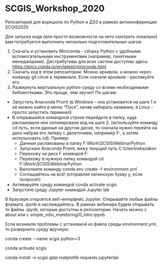 # SCGIS_Workshop_2020
Репозиторий для воркшопа по Python и ДЗЗ в рамках антиконференции SCGIS2020

Для запуска кода (или просто возможности на него смотреть локально) вам потребуется выполнить несколько подготовительных шагов:

1. Скачать и установить Miniconda - сборку Python с удобными вспомогательными инструментами (например, пакетными менеджерами). Дистрибутивы для всех систем доступны здесь: https://docs.conda.io/en/latest/miniconda.html
2. Скачать код в этом репозитории. Можно архивом, а можно через команду git clone в терминале. Если скачали архивом - распакуйте его.
3. Развернуть виртуальную python-среду со всеми необходимыми библиотеками. Это проще, чем звучит! По шагам:
* Запустить Anaconda Promt (в Windows - она установится на шаге 1 и её можно найти в меню “Пуск”, начав набирать название; в Linux - просто запустить терминал)
* В открывшейся командной строке перейдите в папку, куда распаковали или склонировали код на шаге 2. (используйте команду cd путь, если данные на другом диске, то сначала нужно перейти на диск набрав его литеру с двоеточием, например F:, а затем использовать cd). Пример:
    + Данные распакованы в папку F:\Work\SCGIS\WebinarPython
    + Запускаю Anaconda Promt, вижу текущий путь C:\Users\ekazakov
    + Перехожу на диск F командой F:
    + Перехожу в нужную папку командой cd F:\Work\SCGIS\WebinarPython
    + Выполните команду conda env create -f environment.yml
    + Соглашайтесь на всё! (отправляя латинскую букву y, если попросят)
* Активируйте среду командой conda activate scgis
* Запустите среду Jupyter командой Jupyter lab

В браузере откроется веб-интерфейс Jupyter. Открывайте любые файлы формата .ipynb и наслаждайтесь. В рамках вебинара будем открывать те файлы .ipynb, которые доступны в репозитории. Начать можно с about или с simple_ndvi_monitoring/0_intro.ipynb

Если возникли проблемы с установкой из файла среды environment.yml, то разверните среду вручную:

conda create --name scgis python=3

conda activate scgis

conda install -n scgis gdal matplotlib requests jupyterlab
